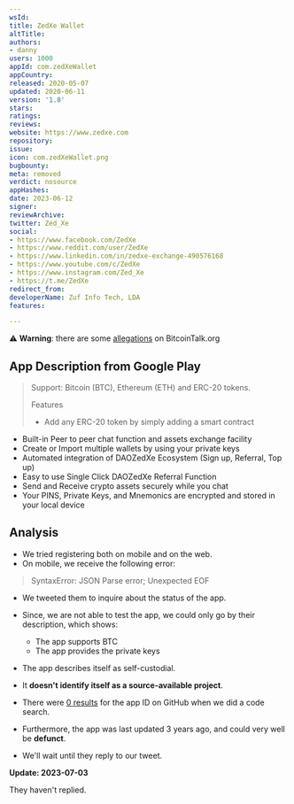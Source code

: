 ```yaml
---
wsId: 
title: ZedXe Wallet
altTitle: 
authors:
- danny
users: 1000
appId: com.zedXeWallet
appCountry: 
released: 2020-05-07
updated: 2020-06-11
version: '1.8'
stars: 
ratings: 
reviews: 
website: https://www.zedxe.com
repository: 
issue: 
icon: com.zedXeWallet.png
bugbounty: 
meta: removed
verdict: nosource
appHashes: 
date: 2023-06-12
signer: 
reviewArchive: 
twitter: Zed_Xe
social:
- https://www.facebook.com/ZedXe
- https://www.reddit.com/user/ZedXe
- https://www.linkedin.com/in/zedxe-exchange-490576168
- https://www.youtube.com/c/ZedXe
- https://www.instagram.com/Zed_Xe
- https://t.me/ZedXe
redirect_from: 
developerName: Zuf Info Tech, LDA
features: 

---
```


⚠️ **Warning**: there are some [allegations](https://bitcointalk.org/index.php?action=printpage;topic=5050117.0) on BitcoinTalk.org

## App Description from Google Play

> Support: Bitcoin (BTC), Ethereum (ETH) and ERC-20 tokens.
>
> Features
> - Add any ERC-20 token by simply adding a smart contract
- Built-in Peer to peer chat function and assets exchange facility
- Create or Import multiple wallets by using your private keys
- Automated integration of DAOZedXe Ecosystem (Sign up, Referral, Top up)
- Easy to use Single Click DAOZedXe Referral Function
- Send and Receive crypto assets securely while you chat
- Your PINS, Private Keys, and Mnemonics are encrypted and stored in your local device

## Analysis

- We tried registering both on mobile and on the web.
- On mobile, we receive the following error:

> SyntaxError: JSON Parse error; Unexpected EOF

- We tweeted them to inquire about the status of the app.
- Since, we are not able to test the app, we could only go by their description, which shows:
  - The app supports BTC
  - The app provides the private keys
- The app describes itself as self-custodial.
- It **doesn't identify itself as a source-available project**.
- There were [0 results](https://github.com/search?q=com.zedXeWallet%2F&type=code) for the app ID on GitHub when we did a code search.
- Furthermore, the app was last updated 3 years ago, and could very well be **defunct**.

- We'll wait until they reply to our tweet.

**Update: 2023-07-03**

They haven't replied.
